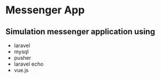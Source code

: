 # Messenger App
## Simulation messenger application using
+ laravel
+ mysql
+ pusher
+ laravel echo
+ vue.js
